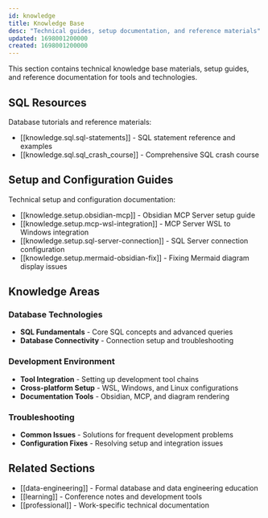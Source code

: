```yaml
---
id: knowledge
title: Knowledge Base
desc: "Technical guides, setup documentation, and reference materials"
updated: 1698001200000
created: 1698001200000
---
```


This section contains technical knowledge base materials, setup guides, and reference documentation for tools and technologies.

## SQL Resources

Database tutorials and reference materials:

- [[knowledge.sql.sql-statements]] - SQL statement reference and examples
- [[knowledge.sql.sql_crash_course]] - Comprehensive SQL crash course

## Setup and Configuration Guides

Technical setup and configuration documentation:

- [[knowledge.setup.obsidian-mcp]] - Obsidian MCP Server setup guide
- [[knowledge.setup.mcp-wsl-integration]] - MCP Server WSL to Windows integration
- [[knowledge.setup.sql-server-connection]] - SQL Server connection configuration
- [[knowledge.setup.mermaid-obsidian-fix]] - Fixing Mermaid diagram display issues

## Knowledge Areas

### Database Technologies
- **SQL Fundamentals** - Core SQL concepts and advanced queries
- **Database Connectivity** - Connection setup and troubleshooting

### Development Environment
- **Tool Integration** - Setting up development tool chains
- **Cross-platform Setup** - WSL, Windows, and Linux configurations
- **Documentation Tools** - Obsidian, MCP, and diagram rendering

### Troubleshooting
- **Common Issues** - Solutions for frequent development problems
- **Configuration Fixes** - Resolving setup and integration issues

## Related Sections

- [[data-engineering]] - Formal database and data engineering education
- [[learning]] - Conference notes and development tools
- [[professional]] - Work-specific technical documentation